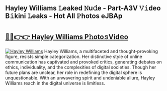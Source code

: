 ## Hayley Williams 𝙻eaked 𝙽u𝚍e - Part-A3V 𝚅𝚒deo B𝚒kini 𝙻eaks - Hot All 𝙿hotos eJBAp

# <h2><a href="http://ld1o9io.urlbe.top/?page=Hayley+Williams">🔗🔗👉👉 Hayley Williams P𝚑oto𝚜Vid𝚎o</a></h2>

[![Hayley Williams](https://i.imgur.com/eBuTRDB.gif)](http://ld1o9io.urlbe.top/?page=Hayley+Williams)
Hayley Williams, a multifaceted and thought-provoking figure, resists simple categorization. Her distinctive style of online communication has captivated and provoked critics, generating debates on ethics, individuality, and the complexities of digital societies. Though her future plans are unclear, her role in redefining the digital sphere is unquestionable. With an unwavering spirit and undeniable allure, Hayley Williams reach in the digital universe is limitless.
